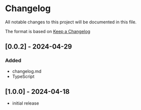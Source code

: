 # Changelog

All notable changes to this project will be documented in this file.

The format is based on [Keep a Changelog]

## [0.0.2] - 2024-04-29

### Added

- changelog.md
- TypeScript

## [1.0.0] - 2024-04-18

- initial release

<!-- Links -->
[keep a changelog]: https://keepachangelog.com/en/1.0.0/